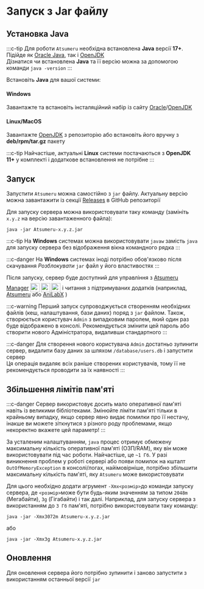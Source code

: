 # Запуск з Jar файлу

## Установка Java

:::c-tip
Для роботи `Atsumeru` необхідна встановлена **Java** версії **17+**. Підійде як [Oracle Java](https://www.java.com/ru/download/manual.jsp), так і [OpenJDK](https://www.openlogic.com/openjdk-downloads)  
Дізнатися чи встановлена **Java** та її версію можна за допомогою команди `java -version`
:::

Встановіть **Java** для вашої системи:

#### Windows
Завантажте та встановіть інсталяційний набір із сайту [Oracle](https://www.java.com/ru/download/manual.jsp)/[OpenJDK](https://www.openlogic.com/openjdk-downloads)

#### Linux/MacOS
Завантажте [OpenJDK](https://www.openlogic.com/openjdk-downloads) з репозиторію або встановіть його вручну з **deb/rpm/tar.gz** пакету

:::c-tip
Найчастіше, актуальні **Linux** системи постачаються з **OpenJDK 11+** у комплекті і додаткове встановлення не потрібне
:::

## Запуск

Запустити `Atsumeru` можна самостійно з `jar` файлу. Актуальну версію можна завантажити із секції [Releases](https://github.com/AtsumeruDev/Atsumeru/releases) в GitHub репозиторії

Для запуску сервера можна використовувати таку команду (замініть `x.y.z` на версію завантаженного файла):

```
java -jar Atsumeru-x.y.z.jar
```

:::c-tip
На **Windows** системах можна використовувати `javaw` замість `java` для запуску сервера без відображення вікна командного рядка
:::

:::c-danger
На **Windows** системах іноді потрібно обов'язково після скачування *Розблокувати* `jar` файл у його властивостях
:::

Після запуску, сервер буде доступний для управління з [Atsumeru Manager](https://github.com/AtsumeruDev/AtsumeruManager) <img style="position: relative; top: 6px;" width="24" height="24" src="/assets/media/icons/windows.png"> <img style="position: relative; top: 6px;" width="24" height="24" src="/assets/media/icons/penguin.png"> <img style="position: relative; top: 6px;" width="24" height="24" src="/assets/media/icons/apple.png"> і читання з підтримуваних додатків (наприклад, [Atsumeru](https://github.com/AtsumeruDev/AtsumeruAndroid) <MaterialIcon icon="android"/> або [AniLabX](https://github.com/CrazyXacker/anilabx) <MaterialIcon icon="android"/>) 

:::c-warning
Перший запуск супроводжується створенням необхідних файлів  (кеш, налаштування, бази даних) поряд з `jar` файлом. Також, створюється користувач `Admin` з випадковим паролем, який один раз буде відображено в консолі. Рекомендується змінити цей пароль або створити нового Адміністратора, видаливши стандартного
:::

:::c-danger
Для створення нового користувача  `Admin` достатньо зупинити сервер, видалити базу даних за шляхом `/database/users.db` і запустити сервер  
Ця операція видаляє всіх раніше створених користувачів, тому її не рекомендується проводити за їх наявності
:::

## Збільшення лімітів пам'яті

:::c-danger
Сервер використовує досить мало оперативної пам'яті навіть із великими бібліотеками. Змінюйте ліміти пам'яті тільки в крайньому випадку, якщо сервер явно видає помилки про її нестачу, інакше ви можете зіткнутися з різного роду проблемами, якщо некоректно вкажете цей параметр!
:::

За усталеним налаштуванням, `java` процес отримує обмежену максимальну кількість оперативної пам'яті (ОЗП/RAM), яку він може використовувати під час роботи. Найчастіше, це `~1 Гб`. У разі виникнення проблем у роботі сервері або появи помилок на кшталт `OutOfMemoryException` в консолі/логах, найімовірніше, потрібно збільшити максимальну кількість пам'яті, яку `Atsumeru` може використовувати

Для цього необхідно додати агрумент `-Xmx<розмір>`до команди запуску сервера, де `<розмір>`може бути будь-яким значенням за типом  `2048m` (Мегабайти), `3g` (Гігабайти) і так далі. Наприклад, для запуску сервера з використанням до `3 Гб` пам'яті, потрібно використовувати таку команду:

```
java -jar -Xmx3072m Atsumeru-x.y.z.jar
```
або
```
java -jar -Xmx3g Atsumeru-x.y.z.jar 
```

## Оновлення

Для оновлення сервера його потрібно зупинити і заново запустити з використанням останньої версії `jar`